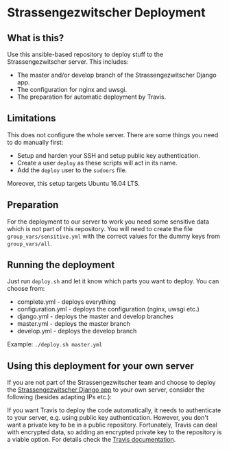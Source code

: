 # Strassengezwitscher Deployment

## What is this?
Use this ansible-based repository to deploy stuff to the Strassengezwitscher server. This includes:

- The master and/or develop branch of the Strassengezwitscher Django app.
- The configuration for nginx and uwsgi.
- The preparation for automatic deployment by Travis.

## Limitations
This does not configure the whole server. There are some things you need to do manually first:

- Setup and harden your SSH and setup public key authentication.
- Create a user `deploy` as these scripts will act in its name.
- Add the `deploy` user to the `sudoers` file.

Moreover, this setup targets Ubuntu 16.04 LTS.

## Preparation
For the deployment to our server to work you need some sensitive data which is not part of this repository. You will need to create the file `group_vars/sensitive.yml` with the correct values for the dummy keys from `group_vars/all`.

## Running the deployment
Just run `deploy.sh` and let it know which parts you want to deploy. You can choose from:

- complete.yml - deploys everything
- configuration.yml - deploys the configuration (nginx, uwsgi etc.)
- django.yml - deploys the master and develop branches
- master.yml - deploys the master branch
- develop.yml - deploys the develop branch

Example:
`
./deploy.sh master.yml
`

## Using this deployment for your own server

If you are not part of the Strassengezwitscher team and choose to deploy the [Strassengezwitscher Django app](https://github.com/Strassengezwitscher/Strassengezwitscher) to your own server, consider the following (besides adapting IPs etc.):

If you want Travis to deploy the code automatically, it needs to authenticate to your server, e.g. using public key authentication. However, you don't want a private key to be in a public repository. Fortunately, Travis can deal with encrypted data, so adding an encrypted private key to the repository is a viable option. For details check the [Travis documentation](https://docs.travis-ci.com/user/encrypting-files/).
